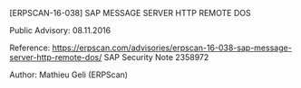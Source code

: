 [ERPSCAN-16-038] SAP MESSAGE SERVER HTTP REMOTE DOS

Public Advisory: 08.11.2016

Reference: https://erpscan.com/advisories/erpscan-16-038-sap-message-server-http-remote-dos/
		   SAP Security Note 2358972  
		   
Author:	Mathieu Geli (ERPScan)
